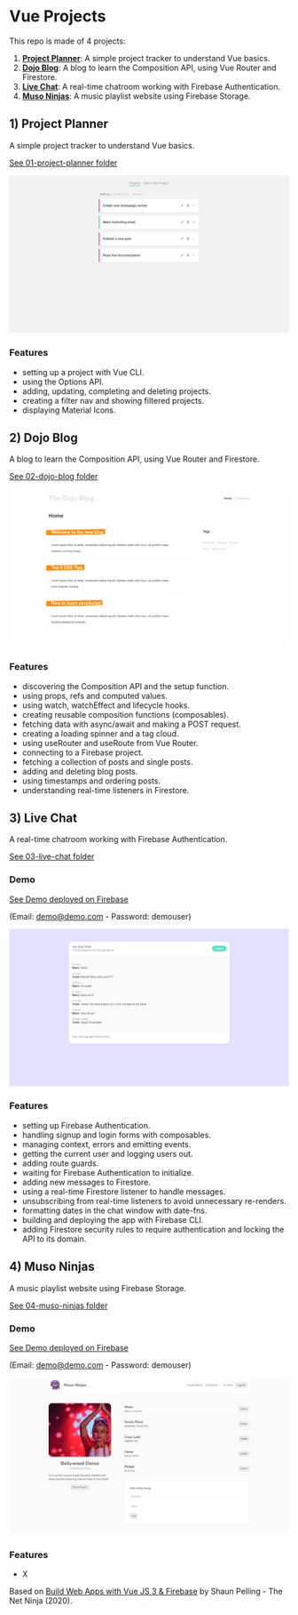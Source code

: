 # Vue Projects

This repo is made of 4 projects:

1. [**Project Planner**](#projectplanner): A simple project tracker to understand Vue basics.
2. [**Dojo Blog**](#dojoblog): A blog to learn the Composition API, using Vue Router and Firestore.
3. [**Live Chat**](#livechat): A real-time chatroom working with Firebase Authentication.
4. [**Muso Ninjas**](#musoninjas): A music playlist website using Firebase Storage.

## <a name="projectplanner"></a>1) Project Planner

A simple project tracker to understand Vue basics.

[See 01-project-planner folder](https://github.com/solygambas/vue-projects/tree/main/01-project-planner)

<p align="center">
    <a href="https://github.com/solygambas/vue-projects/tree/main/01-project-planner">
        <img src="01-project-planner/screenshot.png">
    </a>
</p>

### Features

- setting up a project with Vue CLI.
- using the Options API.
- adding, updating, completing and deleting projects.
- creating a filter nav and showing filtered projects.
- displaying Material Icons.

## <a name="dojoblog"></a>2) Dojo Blog

A blog to learn the Composition API, using Vue Router and Firestore.

[See 02-dojo-blog folder](https://github.com/solygambas/vue-projects/tree/main/02-dojo-blog)

<p align="center">
    <a href="https://github.com/solygambas/vue-projects/tree/main/02-dojo-blog">
        <img src="02-dojo-blog/screenshot.png">
    </a>
</p>

### Features

- discovering the Composition API and the setup function.
- using props, refs and computed values.
- using watch, watchEffect and lifecycle hooks.
- creating reusable composition functions (composables).
- fetching data with async/await and making a POST request.
- creating a loading spinner and a tag cloud.
- using useRouter and useRoute from Vue Router.
- connecting to a Firebase project.
- fetching a collection of posts and single posts.
- adding and deleting blog posts.
- using timestamps and ordering posts.
- understanding real-time listeners in Firestore.

## <a name="livechat"></a>3) Live Chat

A real-time chatroom working with Firebase Authentication.

[See 03-live-chat folder](https://github.com/solygambas/vue-projects/tree/main/03-live-chat)

### Demo

[See Demo deployed on Firebase](https://vue-projects-54fbf.web.app/)

(Email: demo@demo.com - Password: demouser)

<p align="center">
    <a href="https://github.com/solygambas/vue-projects/tree/main/03-live-chat">
        <img src="03-live-chat/screenshot.png">
    </a>
</p>

### Features

- setting up Firebase Authentication.
- handling signup and login forms with composables.
- managing context, errors and emitting events.
- getting the current user and logging users out.
- adding route guards.
- waiting for Firebase Authentication to initialize.
- adding new messages to Firestore.
- using a real-time Firestore listener to handle messages.
- unsubscribing from real-time listeners to avoid unnecessary re-renders.
- formatting dates in the chat window with date-fns.
- building and deploying the app with Firebase CLI.
- adding Firestore security rules to require authentication and locking the API to its domain.

## <a name="musoninjas"></a>4) Muso Ninjas

A music playlist website using Firebase Storage.

[See 04-muso-ninjas folder](https://github.com/solygambas/vue-projects/tree/main/04-muso-ninjas)

### Demo

[See Demo deployed on Firebase](https://vue-muso-ninjas.web.app/)

(Email: demo@demo.com - Password: demouser)

<p align="center">
    <a href="https://github.com/solygambas/vue-projects/tree/main/04-muso-ninjas">
        <img src="04-muso-ninjas/screenshot.png">
    </a>
</p>

### Features

- X

Based on [Build Web Apps with Vue JS 3 & Firebase](https://www.udemy.com/course/build-web-apps-with-vuejs-firebase/) by Shaun Pelling - The Net Ninja (2020).
